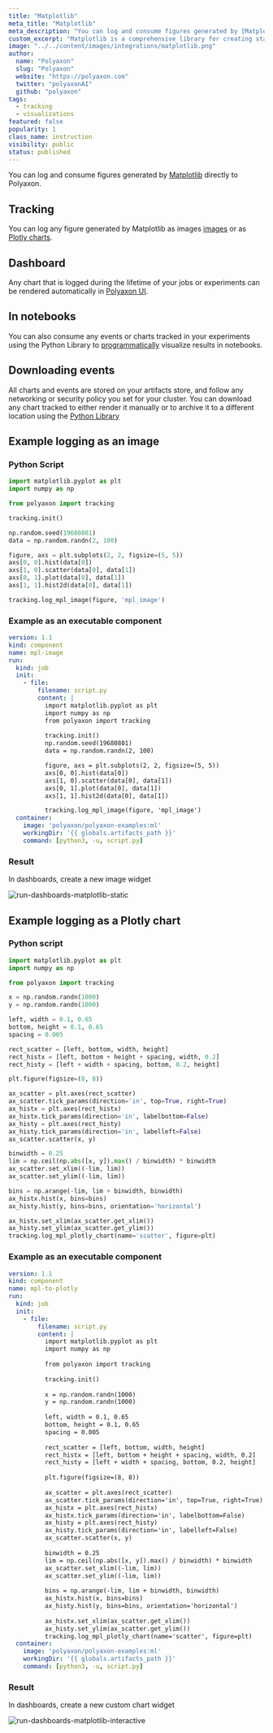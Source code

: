 ```yaml
---
title: "Matplotlib"
meta_title: "Matplotlib"
meta_description: "You can log and consume figures generated by [Matplotlib](https://matplotlib.org/) directly to Polyaxon."
custom_excerpt: "Matplotlib is a comprehensive library for creating static, animated, and interactive visualizations in Python."
image: "../../content/images/integrations/matplotlib.png"
author:
  name: "Polyaxon"
  slug: "Polyaxon"
  website: "https://polyaxon.com"
  twitter: "polyaxonAI"
  github: "polyaxon"
tags:
  - tracking
  - visualizations
featured: false
popularity: 1
class_name: instruction
visibility: public
status: published
---
```


You can log and consume figures generated by [Matplotlib](https://matplotlib.org/) directly to Polyaxon.

## Tracking

You can log any figure generated by Matplotlib as images [images](/docs/experimentation/tracking/module/#log_mpl_image) 
or as [Plotly charts](/docs/experimentation/tracking/module/#log_mpl_plotly_chart).

## Dashboard

Any chart that is logged during the lifetime of your jobs or experiments can be rendered automatically in [Polyaxon UI](/docs/experimentation/visualizations/custom/#plotly).

## In notebooks

You can also consume any events or charts tracked in your experiments using the Python Library to [programmatically](/docs/experimentation/visualizations/programmatic/#single-run) visualize results in notebooks.

## Downloading events

All charts and events are stored on your artifacts store, and follow any networking or security policy you set for your cluster.
You can download any chart tracked to either render it manually or to archive it to a different location using the [Python Library](/docs/core/python-library/run-client/#get_events)

## Example logging as an image

### Python Script

```python
import matplotlib.pyplot as plt
import numpy as np

from polyaxon import tracking

tracking.init()

np.random.seed(19680801)
data = np.random.randn(2, 100)

figure, axs = plt.subplots(2, 2, figsize=(5, 5))
axs[0, 0].hist(data[0])
axs[1, 0].scatter(data[0], data[1])
axs[0, 1].plot(data[0], data[1])
axs[1, 1].hist2d(data[0], data[1])

tracking.log_mpl_image(figure, 'mpl_image')
```

### Example as an executable component

```yaml
version: 1.1
kind: component
name: mpl-image
run:
  kind: job
  init:
    - file:
        filename: script.py
        content: |
          import matplotlib.pyplot as plt
          import numpy as np
          from polyaxon import tracking
          
          tracking.init()
          np.random.seed(19680801)
          data = np.random.randn(2, 100)

          figure, axs = plt.subplots(2, 2, figsize=(5, 5))
          axs[0, 0].hist(data[0])
          axs[1, 0].scatter(data[0], data[1])
          axs[0, 1].plot(data[0], data[1])
          axs[1, 1].hist2d(data[0], data[1])

          tracking.log_mpl_image(figure, 'mpl_image')
  container:
    image: 'polyaxon/polyaxon-examples:ml'
    workingDir: '{{ globals.artifacts_path }}'
    command: [python3, -u, script.py]
```

### Result

In dashboards, create a new image widget

![run-dashboards-matplotlib-static](../../content/images/dashboard/runs/dashboards-matplotlib-static.png)

## Example logging as a Plotly chart

### Python script

```python
import matplotlib.pyplot as plt
import numpy as np

from polyaxon import tracking

x = np.random.randn(1000)
y = np.random.randn(1000)

left, width = 0.1, 0.65
bottom, height = 0.1, 0.65
spacing = 0.005

rect_scatter = [left, bottom, width, height]
rect_histx = [left, bottom + height + spacing, width, 0.2]
rect_histy = [left + width + spacing, bottom, 0.2, height]

plt.figure(figsize=(8, 8))

ax_scatter = plt.axes(rect_scatter)
ax_scatter.tick_params(direction='in', top=True, right=True)
ax_histx = plt.axes(rect_histx)
ax_histx.tick_params(direction='in', labelbottom=False)
ax_histy = plt.axes(rect_histy)
ax_histy.tick_params(direction='in', labelleft=False)
ax_scatter.scatter(x, y)

binwidth = 0.25
lim = np.ceil(np.abs([x, y]).max() / binwidth) * binwidth
ax_scatter.set_xlim((-lim, lim))
ax_scatter.set_ylim((-lim, lim))

bins = np.arange(-lim, lim + binwidth, binwidth)
ax_histx.hist(x, bins=bins)
ax_histy.hist(y, bins=bins, orientation='horizontal')

ax_histx.set_xlim(ax_scatter.get_xlim())
ax_histy.set_ylim(ax_scatter.get_ylim())
tracking.log_mpl_plotly_chart(name='scatter', figure=plt)
```

### Example as an executable component

```yaml
version: 1.1
kind: component
name: mpl-to-plotly
run:
  kind: job
  init:
    - file:
        filename: script.py
        content: |
          import matplotlib.pyplot as plt
          import numpy as np
        
          from polyaxon import tracking
        
          tracking.init()
        
          x = np.random.randn(1000)
          y = np.random.randn(1000)
        
          left, width = 0.1, 0.65
          bottom, height = 0.1, 0.65
          spacing = 0.005
        
          rect_scatter = [left, bottom, width, height]
          rect_histx = [left, bottom + height + spacing, width, 0.2]
          rect_histy = [left + width + spacing, bottom, 0.2, height]
        
          plt.figure(figsize=(8, 8))
        
          ax_scatter = plt.axes(rect_scatter)
          ax_scatter.tick_params(direction='in', top=True, right=True)
          ax_histx = plt.axes(rect_histx)
          ax_histx.tick_params(direction='in', labelbottom=False)
          ax_histy = plt.axes(rect_histy)
          ax_histy.tick_params(direction='in', labelleft=False)
          ax_scatter.scatter(x, y)
        
          binwidth = 0.25
          lim = np.ceil(np.abs([x, y]).max() / binwidth) * binwidth
          ax_scatter.set_xlim((-lim, lim))
          ax_scatter.set_ylim((-lim, lim))
        
          bins = np.arange(-lim, lim + binwidth, binwidth)
          ax_histx.hist(x, bins=bins)
          ax_histy.hist(y, bins=bins, orientation='horizontal')
        
          ax_histx.set_xlim(ax_scatter.get_xlim())
          ax_histy.set_ylim(ax_scatter.get_ylim())
          tracking.log_mpl_plotly_chart(name='scatter', figure=plt)
  container:
    image: 'polyaxon/polyaxon-examples:ml'
    workingDir: '{{ globals.artifacts_path }}'
    command: [python3, -u, script.py]
```

### Result

In dashboards, create a new custom chart widget

![run-dashboards-matplotlib-interactive](../../content/images/dashboard/runs/dashboards-matplotlib-interactive.png)

